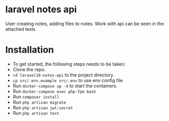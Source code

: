 # laravel notes api

User creating notes, adding files to notes. Work with api can be seen in the attached tests

# Installation
+ To get started, the following steps needs to be taken:
+ Clone the repo.
+ `cd laravel10-notes-api` to the project directory.
+ `cp src/.env.example src/.env` to use env config file
+ Run `docker-compose up -d` to start the containers.
+ Run `docker-compose exec php-fpm bash`
+ Run `composer install`
+ Run `php artisan migrate`
+ Run `php artisan jwt:secret`
+ Run `php artisan test`